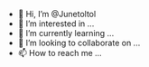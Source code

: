 - 👋 Hi, I’m @Junetoltol
- 👀 I’m interested in ...
- 🌱 I’m currently learning ...
- 💞️ I’m looking to collaborate on ...
- 📫 How to reach me ...

<!---
Junetoltol/Junetoltol is a ✨ special ✨ repository because its `README.md` (this file) appears on your GitHub profile.
You can click the Preview link to take a look at your changes.
--->
